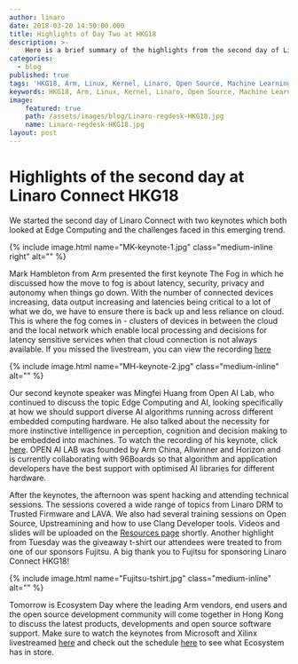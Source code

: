 ```yaml
---
author: linaro
date: 2018-03-20 14:50:00.000
title: Highlights of Day Two at HKG18
description: >-
    Here is a brief summary of the highlights from the second day of Linaro Connect HKG18. 
categories:
  - blog
published: true
tags: 'HKG18, Arm, Linux, Kernel, Linaro, Open Source, Machine Learning, AI, 96Boards, Cloud, Edge Computing, the Fog, Open AI Lab'
keywords: HKG18, Arm, Linux, Kernel, Linaro, Open Source, Machine Learning, AI, 96Boards, Cloud, Edge Computing, The Fog, Open AI Lab
image:
    featured: true
    path: /assets/images/blog/Linaro-regdesk-HKG18.jpg 
    name: Linaro-regdesk-HKG18.jpg
layout: post
---
```

# Highlights of the second day at Linaro Connect HKG18

We started the second day of Linaro Connect with two keynotes which both looked at Edge Computing and the challenges faced in this emerging trend. 

{% include image.html name="MK-keynote-1.jpg"  class="medium-inline right"  alt="" %} 

Mark Hambleton from Arm presented the first keynote The Fog in which he discussed how the move to fog is about latency, security, privacy and autonomy when things go down. With the number of connected devices increasing, data output increasing and latencies being critical to a lot of what we do, we have to ensure there is back up and less reliance on cloud. This is where the fog comes in - clusters of devices in between the cloud and the local network which enable local processing and decisions for latency sensitive services when that cloud connection is not always available. If you missed the livestream, you can view the recording [here](https://www.youtube.com/watch?v=99NaPZj-nAI)

{% include image.html name="MH-keynote-2.jpg"  class="medium-inline"  alt="" %} 

Our second keynote speaker was Mingfei Huang from Open AI Lab, who continued to discuss the topic Edge Computing and AI, looking specifically at how we should support diverse AI algorithms running across different embedded computing hardware. He also talked about the necessity for more instinctive intelligence in perception, cognition and decision making to be embedded into machines. To watch the recording of his keynote, click [here](https://www.youtube.com/watch?v=99NaPZj-nAI). OPEN AI LAB was founded by Arm China, Allwinner and Horizon and is currently collaborating with 96Boards so that algorithm and application developers have the best support with optimised AI libraries for different hardware.

After the keynotes, the afternoon was spent hacking and attending technical sessions. The sessions covered a wide range of topics from Linaro DRM to Trusted Firmware and LAVA. We also had several training sessions on Open Source, Upstreamining and how to use Clang Developer tools. Videos and slides will be uploaded on the [Resources page](https://connect.linaro.org/hkg18/resources/) shortly. Another highlight from Tuesday was the giveaway t-shirt our attendees were treated to from one of our sponsors Fujitsu. A big thank you to Fujitsu for sponsoring Linaro Connect HKG18!

{% include image.html name="Fujitsu-tshirt.jpg"  class="medium-inline"  alt="" %} 

Tomorrow is Ecosystem Day where the leading Arm vendors, end users and the open source development community will come together in Hong Kong to discuss the latest products, developments and open source software support. Make sure to watch the keynotes from Microsoft and Xilinx livestreamed [here](https://www.youtube.com/channel/UCAl2MfCBjH5y0nIym0ujHfg/live) and check out the schedule [here](https://connect.linaro.org/resources/) to see what Ecosystem has in store. 
